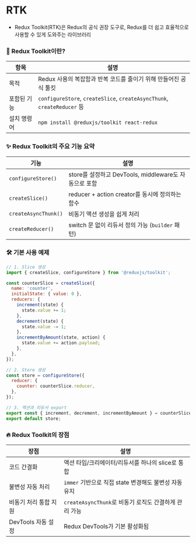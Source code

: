 # RTK

- Redux Toolkit(RTK)은 Redux의 공식 권장 도구로, Redux를 더 쉽고 효율적으로 사용할 수 있게 도와주는 라이브러리


### 🧰 Redux Toolkit이란?
| 항목          | 설명                                                                     |
|---------------|--------------------------------------------------------------------------|
| 목적          | Redux 사용의 복잡함과 반복 코드를 줄이기 위해 만들어진 공식 툴킷         |
| 포함된 기능   | `configureStore`, `createSlice`, `createAsyncThunk`, `createReducer` 등  |
| 설치 명령어   | `npm install @reduxjs/toolkit react-redux`                               |


### ✨ Redux Toolkit의 주요 기능 요약
| 기능                 | 설명                                                              |
|----------------------|-------------------------------------------------------------------|
| `configureStore()`   | store를 설정하고 DevTools, middleware도 자동으로 포함             |
| `createSlice()`      | reducer + action creator를 동시에 정의하는 함수                   |
| `createAsyncThunk()` | 비동기 액션 생성을 쉽게 처리                                      |
| `createReducer()`    | switch 문 없이 리듀서 정의 가능 (`builder` 패턴)                  |


### 🛠 기본 사용 예제
```js
// 1. Slice 생성
import { createSlice, configureStore } from '@reduxjs/toolkit';

const counterSlice = createSlice({
  name: 'counter',
  initialState: { value: 0 },
  reducers: {
    increment(state) {
      state.value += 1;
    },
    decrement(state) {
      state.value -= 1;
    },
    incrementByAmount(state, action) {
      state.value += action.payload;
    },
  },
});

// 2. Store 생성
const store = configureStore({
  reducer: {
    counter: counterSlice.reducer,
  },
});

// 3. 액션과 리듀서 export
export const { increment, decrement, incrementByAmount } = counterSlice.actions;
export default store;
```


### 🔥 Redux Toolkit의 장점
| 장점                    | 설명                                                               |
|-------------------------|--------------------------------------------------------------------|
| 코드 간결화             | 액션 타입/크리에이터/리듀서를 하나의 slice로 통합                  |
| 불변성 자동 처리        | `immer` 기반으로 직접 state 변경해도 불변성 자동 유지              |
| 비동기 처리 통합 지원   | `createAsyncThunk`로 비동기 로직도 간결하게 관리 가능              |
| DevTools 자동 설정      | Redux DevTools가 기본 활성화됨                                     |



